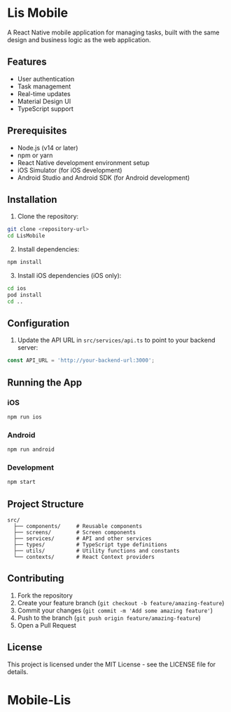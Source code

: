 # Lis Mobile

A React Native mobile application for managing tasks, built with the same design and business logic as the web application.

## Features

- User authentication
- Task management
- Real-time updates
- Material Design UI
- TypeScript support

## Prerequisites

- Node.js (v14 or later)
- npm or yarn
- React Native development environment setup
- iOS Simulator (for iOS development)
- Android Studio and Android SDK (for Android development)

## Installation

1. Clone the repository:
```bash
git clone <repository-url>
cd LisMobile
```

2. Install dependencies:
```bash
npm install
```

3. Install iOS dependencies (iOS only):
```bash
cd ios
pod install
cd ..
```

## Configuration

1. Update the API URL in `src/services/api.ts` to point to your backend server:
```typescript
const API_URL = 'http://your-backend-url:3000';
```

## Running the App

### iOS

```bash
npm run ios
```

### Android

```bash
npm run android
```

### Development

```bash
npm start
```

## Project Structure

```
src/
  ├── components/     # Reusable components
  ├── screens/        # Screen components
  ├── services/       # API and other services
  ├── types/          # TypeScript type definitions
  ├── utils/          # Utility functions and constants
  └── contexts/       # React Context providers
```

## Contributing

1. Fork the repository
2. Create your feature branch (`git checkout -b feature/amazing-feature`)
3. Commit your changes (`git commit -m 'Add some amazing feature'`)
4. Push to the branch (`git push origin feature/amazing-feature`)
5. Open a Pull Request

## License

This project is licensed under the MIT License - see the LICENSE file for details.
# Mobile-Lis

